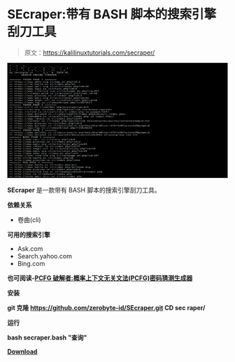 # SEcraper:带有 BASH 脚本的搜索引擎刮刀工具

> 原文：<https://kalilinuxtutorials.com/secraper/>

[![SEcraper : Search Engine Scraper Tool With BASH Script](img//ada6799ab1450034da200d41ba2b90f2.png "SEcraper : Search Engine Scraper Tool With BASH Script")](https://1.bp.blogspot.com/-mFQOF55lBjo/XkHBqHzr2RI/AAAAAAAAE4A/gORHnQQc7u8V_lOv2hdk4YAjVOgFIhZEACLcBGAsYHQ/s1600/secraper%25281%2529.png)

**SEcraper** 是一款带有 BASH 脚本的搜索引擎刮刀工具。

**依赖关系**

*   卷曲(cli)

**可用的搜索引擎**

*   Ask.com
*   Search.yahoo.com
*   Bing.com

**也可阅读-[PCFG 破解者:概率上下文无关文法(PCFG)密码猜测生成器](https://kalilinuxtutorials.com/pcfg/)**

**安装**

**git 克隆 https://github.com/zerobyte-id/SEcraper.git
CD sec raper/**

**运行**

**bash secraper.bash "查询"**

[**Download**](https://github.com/zerobyte-id/SEcraper)